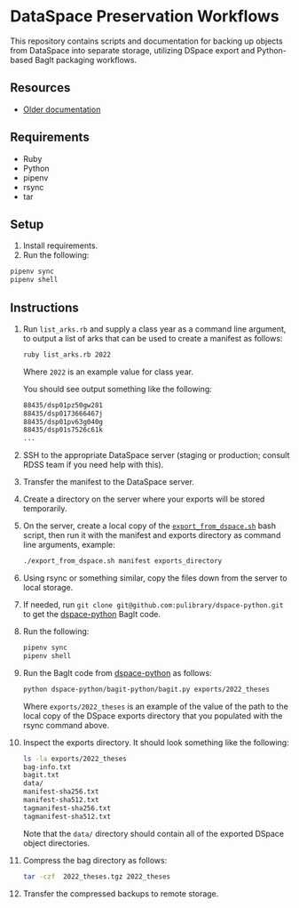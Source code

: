 # DataSpace Preservation Workflows

This repository contains scripts and documentation for backing up objects from DataSpace into separate storage, utilizing DSpace export and Python-based BagIt packaging workflows.

## Resources 
* [Older documentation](https://docs.google.com/document/d/1Io6V34ft__acYTX6uMZQO-8zJy5EX-qXLiUwgGmREsk/edit)

## Requirements
* Ruby 
* Python
* pipenv
* rsync 
* tar

## Setup

1. Install requirements.
1. Run the following:
  ```bash 
  pipenv sync
  pipenv shell
  ```

## Instructions

1. Run `list_arks.rb` and supply a class year as a command line argument, to output a list of arks that can be used to create a manifest as follows:
    ```bash 
    ruby list_arks.rb 2022
    ```
    Where `2022` is an example value for class year.

    You should see output something like the following: 
    ```bash 
    88435/dsp01pz50gw281
    88435/dsp0173666467j
    88435/dsp01pv63g040g
    88435/dsp01s7526c61k
    ...
    ```

1. SSH to the appropriate DataSpace server (staging or production; consult RDSS team if you need help with this).
1. Transfer the manifest to the DataSpace server.
1. Create a directory on the server where your exports will be stored temporarily.
1. On the server, create a local copy of the [`export_from_dspace.sh`](https://github.com/pulibrary/dataspace_preservation/blob/main/export_from_dspace.sh) bash script, then run it with the manifest and exports directory as command line arguments, example:
    ```bash 
    ./export_from_dspace.sh manifest exports_directory
    ```
1. Using rsync or something similar, copy the files down from the server to local storage.
1. If needed, run `git clone git@github.com:pulibrary/dspace-python.git` to get the [dspace-python](https://github.com/pulibrary/dspace-python) BagIt code.
1. Run the following:
    ```bash 
    pipenv sync
    pipenv shell
    ```
1. Run the BagIt code from [dspace-python](https://github.com/pulibrary/dspace-python) as follows:
    ```bash
    python dspace-python/bagit-python/bagit.py exports/2022_theses
    ```
    Where `exports/2022_theses` is an example of the value of the path to the local copy of the DSpace exports directory that you populated with the rsync command above.
1. Inspect the exports directory.  It should look something like the following: 
    ```bash
    ls -la exports/2022_theses
    bag-info.txt
    bagit.txt
    data/
    manifest-sha256.txt
    manifest-sha512.txt
    tagmanifest-sha256.txt
    tagmanifest-sha512.txt
    ```
    Note that the `data/` directory should contain all of the exported DSpace object directories.
1. Compress the bag directory as follows:
    ```bash 
    tar -czf  2022_theses.tgz 2022_theses
    ```
1. Transfer the compressed backups to remote storage.
